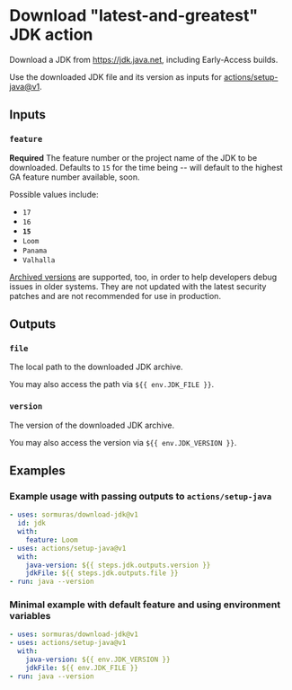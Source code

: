 # Download "latest-and-greatest" JDK action

Download a JDK from https://jdk.java.net, including Early-Access builds.

Use the downloaded JDK file and its version as inputs for [actions/setup-java@v1](https://github.com/actions/setup-java).

## Inputs

### `feature`

**Required** The feature number or the project name of the JDK to be downloaded.
Defaults to `15` for the time being -- will default to the highest GA feature number available, soon.

Possible values include:
- `17`
- `16`
- **`15`**
- `Loom`
- `Panama`
- `Valhalla`

[Archived versions](https://jdk.java.net/archive) are supported, too, in order to help developers debug issues in older systems.
They are not updated with the latest security patches and are not recommended for use in production.

## Outputs

### `file`

The local path to the downloaded JDK archive.

You may also access the path via `${{ env.JDK_FILE }}`.

### `version`

The version of the downloaded JDK archive.

You may also access the version via `${{ env.JDK_VERSION }}`.

## Examples

### Example usage with passing outputs to `actions/setup-java`

```yaml
- uses: sormuras/download-jdk@v1
  id: jdk
  with:
    feature: Loom
- uses: actions/setup-java@v1
  with:
    java-version: ${{ steps.jdk.outputs.version }}
    jdkFile: ${{ steps.jdk.outputs.file }}
- run: java --version
```

### Minimal example with default feature and using environment variables

```yaml
- uses: sormuras/download-jdk@v1
- uses: actions/setup-java@v1
  with:
    java-version: ${{ env.JDK_VERSION }}
    jdkFile: ${{ env.JDK_FILE }}
- run: java --version
```
